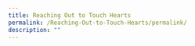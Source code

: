 ```yaml
---
title: Reaching Out to Touch Hearts
permalink: /Reaching-Out-to-Touch-Hearts/permalink/
description: ""
---
```


